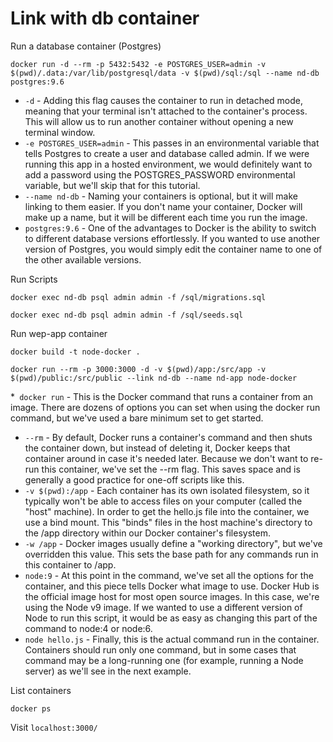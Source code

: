 # Link with db container

Run a database container (Postgres)

```
docker run -d --rm -p 5432:5432 -e POSTGRES_USER=admin -v $(pwd)/.data:/var/lib/postgresql/data -v $(pwd)/sql:/sql --name nd-db postgres:9.6
```

* `-d` - Adding this flag causes the container to run in detached mode, meaning that your terminal isn't attached to the container's process. This will allow us to run another container without opening a new terminal window.
* `-e POSTGRES_USER=admin` - This passes in an environmental variable that tells Postgres to create a user and database called admin. If we were running this app in a hosted environment, we would definitely want to add a password using the POSTGRES_PASSWORD environmental variable, but we'll skip that for this tutorial.
* `--name nd-db` - Naming your containers is optional, but it will make linking to them easier. If you don't name your container, Docker will make up a name, but it will be different each time you run the image.
* `postgres:9.6` - One of the advantages to Docker is the ability to switch to different database versions effortlessly. If you wanted to use another version of Postgres, you would simply edit the container name to one of the other available versions.

Run Scripts

```
docker exec nd-db psql admin admin -f /sql/migrations.sql

docker exec nd-db psql admin admin -f /sql/seeds.sql
```

Run wep-app container

```
docker build -t node-docker .

docker run --rm -p 3000:3000 -d -v $(pwd)/app:/src/app -v $(pwd)/public:/src/public --link nd-db --name nd-app node-docker
```

*` docker run` - This is the Docker command that runs a container from an image. There are dozens of options you can set when using the docker run command, but we've used a bare minimum set to get started.
* `--rm` - By default, Docker runs a container's command and then shuts the container down, but instead of deleting it, Docker keeps that container around in case it's needed later. Because we don't want to re-run this container, we've set the --rm flag. This saves space and is generally a good practice for one-off scripts like this.
* `-v $(pwd):/app` - Each container has its own isolated filesystem, so it typically won't be able to access files on your computer (called the "host" machine). In order to get the hello.js file into the container, we use a bind mount. This "binds" files in the host machine's directory to the /app directory within our Docker container's filesystem.
* `-w /app` - Docker images usually define a "working directory", but we've overridden this value. This sets the base path for any commands run in this container to /app.
* `node:9` - At this point in the command, we've set all the options for the container, and this piece tells Docker what image to use. Docker Hub is the official image host for most open source images. In this case, we're using the Node v9 image. If we wanted to use a different version of Node to run this script, it would be as easy as changing this part of the command to node:4 or node:6.
* `node hello.js` - Finally, this is the actual command run in the container. Containers should run only one command, but in some cases that command may be a long-running one (for example, running a Node server) as we'll see in the next example.

List containers

```
docker ps
```

Visit `localhost:3000/`
